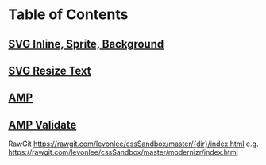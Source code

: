 # Table of Contents
## [SVG Inline, Sprite, Background](https://rawgit.com/levonlee/cssSandbox/master/svg/index.html)
## [SVG Resize Text](https://rawgit.com/levonlee/cssSandbox/master/svg/svg-text.html)
## [AMP](https://rawgit.com/levonlee/cssSandbox/master/amp/index.html)
## [AMP Validate](https://rawgit.com/levonlee/cssSandbox/master/amp/index.html#development=1)

RawGit
https://rawgit.com/levonlee/cssSandbox/master/{dir}/index.html
e.g.
https://rawgit.com/levonlee/cssSandbox/master/modernizr/index.html